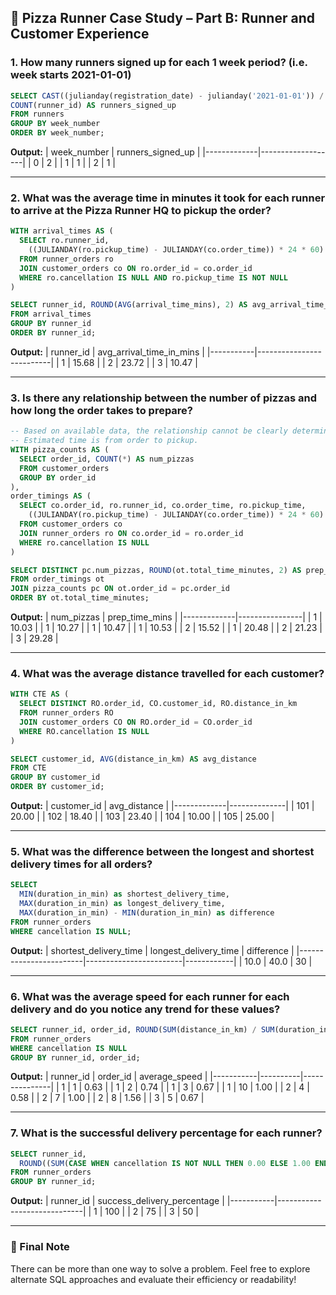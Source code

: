 ## 🍕 Pizza Runner Case Study – Part B: Runner and Customer Experience

### 1. How many runners signed up for each 1 week period? (i.e. week starts 2021-01-01)
```sql
SELECT CAST((julianday(registration_date) - julianday('2021-01-01')) / 7 AS INTEGER) AS week_number,
COUNT(runner_id) AS runners_signed_up
FROM runners
GROUP BY week_number
ORDER BY week_number;
```
**Output:**
| week_number | runners_signed_up |
|-------------|-------------------|
| 0           | 2                 |
| 1           | 1                 |
| 2           | 1                 |

---

### 2. What was the average time in minutes it took for each runner to arrive at the Pizza Runner HQ to pickup the order?
```sql
WITH arrival_times AS (
  SELECT ro.runner_id,
    ((JULIANDAY(ro.pickup_time) - JULIANDAY(co.order_time)) * 24 * 60) AS arrival_time_mins
  FROM runner_orders ro
  JOIN customer_orders co ON ro.order_id = co.order_id
  WHERE ro.cancellation IS NULL AND ro.pickup_time IS NOT NULL
)

SELECT runner_id, ROUND(AVG(arrival_time_mins), 2) AS avg_arrival_time_in_mins
FROM arrival_times
GROUP BY runner_id
ORDER BY runner_id;
```
**Output:**
| runner_id | avg_arrival_time_in_mins |
|-----------|--------------------------|
| 1         | 15.68                    |
| 2         | 23.72                    |
| 3         | 10.47                    |

---

### 3. Is there any relationship between the number of pizzas and how long the order takes to prepare?
```sql
-- Based on available data, the relationship cannot be clearly determined.
-- Estimated time is from order to pickup.
WITH pizza_counts AS (
  SELECT order_id, COUNT(*) AS num_pizzas
  FROM customer_orders
  GROUP BY order_id
),
order_timings AS (
  SELECT co.order_id, ro.runner_id, co.order_time, ro.pickup_time,
    ((JULIANDAY(ro.pickup_time) - JULIANDAY(co.order_time)) * 24 * 60) AS total_time_minutes
  FROM customer_orders co
  JOIN runner_orders ro ON co.order_id = ro.order_id
  WHERE ro.cancellation IS NULL
)

SELECT DISTINCT pc.num_pizzas, ROUND(ot.total_time_minutes, 2) AS prep_time_mins
FROM order_timings ot
JOIN pizza_counts pc ON ot.order_id = pc.order_id
ORDER BY ot.total_time_minutes;
```
**Output:**
| num_pizzas | prep_time_mins |
|-------------|----------------|
| 1           | 10.03          |
| 1           | 10.27          |
| 1           | 10.47          |
| 1           | 10.53          |
| 2           | 15.52          |
| 1           | 20.48          |
| 2           | 21.23          |
| 3           | 29.28          |

---

### 4. What was the average distance travelled for each customer?
```sql
WITH CTE AS (
  SELECT DISTINCT RO.order_id, CO.customer_id, RO.distance_in_km
  FROM runner_orders RO
  JOIN customer_orders CO ON RO.order_id = CO.order_id
  WHERE RO.cancellation IS NULL
)

SELECT customer_id, AVG(distance_in_km) AS avg_distance
FROM CTE
GROUP BY customer_id
ORDER BY customer_id;
```
**Output:**
| customer_id | avg_distance |
|-------------|--------------|
| 101         | 20.00        |
| 102         | 18.40        |
| 103         | 23.40        |
| 104         | 10.00        |
| 105         | 25.00        |

---

### 5. What was the difference between the longest and shortest delivery times for all orders?
```sql
SELECT
  MIN(duration_in_min) as shortest_delivery_time,
  MAX(duration_in_min) as longest_delivery_time,
  MAX(duration_in_min) - MIN(duration_in_min) as difference
FROM runner_orders
WHERE cancellation IS NULL;
```
**Output:**
| shortest_delivery_time | longest_delivery_time | difference |
|------------------------|------------------------|------------|
| 10.0                   | 40.0                   | 30         |

---

### 6. What was the average speed for each runner for each delivery and do you notice any trend for these values?
```sql
SELECT runner_id, order_id, ROUND(SUM(distance_in_km) / SUM(duration_in_min), 2) as average_speed
FROM runner_orders
WHERE cancellation IS NULL
GROUP BY runner_id, order_id;
```
**Output:**
| runner_id | order_id | average_speed |
|-----------|----------|---------------|
| 1         | 1        | 0.63          |
| 1         | 2        | 0.74          |
| 1         | 3        | 0.67          |
| 1         | 10       | 1.00          |
| 2         | 4        | 0.58          |
| 2         | 7        | 1.00          |
| 2         | 8        | 1.56          |
| 3         | 5        | 0.67          |

---

### 7. What is the successful delivery percentage for each runner?
```sql
SELECT runner_id,
  ROUND((SUM(CASE WHEN cancellation IS NOT NULL THEN 0.00 ELSE 1.00 END) / COUNT(order_id)) * 100, 2) AS success_delivery_percentage
FROM runner_orders
GROUP BY runner_id;
```
**Output:**
| runner_id | success_delivery_percentage |
|-----------|-----------------------------|
| 1         | 100                         |
| 2         | 75                          |
| 3         | 50                          |

---

### 🔁 Final Note
There can be more than one way to solve a problem. Feel free to explore alternate SQL approaches and evaluate their efficiency or readability!

